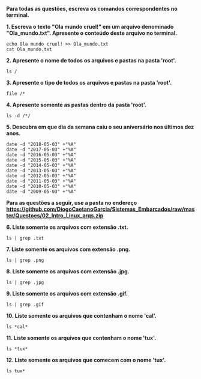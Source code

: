 **Para todas as questões, escreva os comandos correspondentes no terminal.**

**1. Escreva o texto "Ola mundo cruel!" em um arquivo denominado "Ola_mundo.txt". Apresente o conteúdo deste arquivo no terminal.**
```
echo Ola mundo cruel! >> Ola_mundo.txt                                 
cat Ola_mundo.txt
```

**2. Apresente o nome de todos os arquivos e pastas na pasta 'root'.**
```
ls /
```

**3. Apresente o tipo de todos os arquivos e pastas na pasta 'root'.**
```
file /*
```

**4. Apresente somente as pastas dentro da pasta 'root'.**
```
ls -d /*/
```

**5. Descubra em que dia da semana caiu o seu aniversário nos últimos dez anos.**
```
date -d "2018-05-03" +"%A"                                             
date -d "2017-05-03" +"%A"                                              
date -d "2016-05-03" +"%A"                                              
date -d "2015-05-03" +"%A"                                              
date -d "2014-05-03" +"%A"                                              
date -d "2013-05-03" +"%A"                                              
date -d "2012-05-03" +"%A"                                              
date -d "2011-05-03" +"%A"                                              
date -d "2010-05-03" +"%A"                                              
date -d "2009-05-03" +"%A"                                              
```

**Para as questões a seguir, use a pasta no endereço https://github.com/DiogoCaetanoGarcia/Sistemas_Embarcados/raw/master/Questoes/02_Intro_Linux_arqs.zip**

**6. Liste somente os arquivos com extensão .txt.**
```
ls | grep .txt
```

**7. Liste somente os arquivos com extensão .png.**
```
ls | grep .png
```

**8. Liste somente os arquivos com extensão .jpg.**
```
ls | grep .jpg
```

**9. Liste somente os arquivos com extensão .gif.**
```
ls | grep .gif
```

**10. Liste somente os arquivos que contenham o nome 'cal'.**
```
ls *cal*
```

**11. Liste somente os arquivos que contenham o nome 'tux'.**
```
ls *tux*
```

**12. Liste somente os arquivos que comecem com o nome 'tux'.**
```
ls tux*
```
